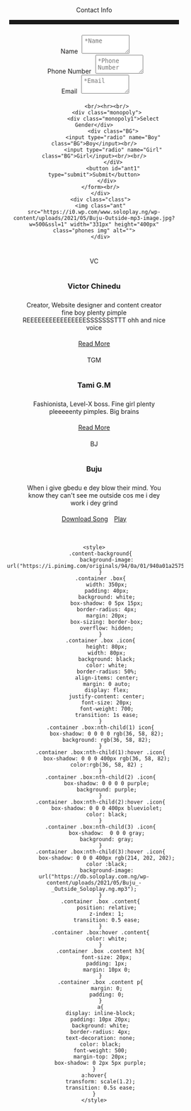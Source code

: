 
<!DOCTYPE html>
<html>
    <head>
        <meta charset="UTF-8">
        <meta name="viewport" content="width=device-width, initial-scale=1.0">
    </head>
    <body>
        <div class="cheese">
            <div class="cheese1">Contact Info<hr></div>
            <form action="#" target="_blank">
            <label for="Name">Name</label>
            <textarea id="ant" cols="10px" rows="2px" placeholder="*Name" required></textarea><br/>
            <label for="Phone Number">Phone Number</label>
            <textarea id="ant" cols="10px" rows="2px" placeholder="*Phone Number" required></textarea><br/>
            <label for="Email">Email</label>
            <textarea id="ant" cols="10px" rows="2px" placeholder="*Email" required></textarea><br/>
            
            <br/><hr><br/>
            <div class="monopoly">
                <div class="monopoly1">Select Gender</div>
                <div class="BG">
                <input type="radio" name="Boy" class="BG">Boy</input><br/>
                <input type="radio" name="Girl" class="BG">Girl</input><br/><br/>
                </diV>
                <button id="ant1" type="submit">Submit</button>
            </div>
        </form><br/>
        </div>
        <div class="class">
        <img class="ant" src="https://i0.wp.com/www.soloplay.ng/wp-content/uploads/2021/05/Buju-Outside-mp3-image.jpg?w=500&ssl=1" width="331px" height="400px" class="phones img" alt="">
        </div>

<div class="content-background">
        <div class="container">
            <div class="box">
                <div class="icon">VC</div>
                <div class="content">
                    <h3>Victor Chinedu</h3>
                    <p>Creator, Website designer and content creator fine boy plenty pimple REEEEEEEEEEEEEEEESSSSSSSTTT ohh and nice voice</p>
                    <a href="#">Read More</a>
                </div>
            </div>
            <div class="box">
            <div class="icon" id="icon1">TGM</div>
                <div class="content">
                    <h3>Tami G.M</h3>
                    <p>Fashionista, Level-X boss. Fine girl plenty pleeeeenty pimples. Big brains</p>
                    <a href="#">Read More</a>
                </div>
            </div>
            <div class="box">
            <div class="icon" id="icon2">BJ</div>
                <div class="content">
                    <h3>Buju</h3>
                    <p>When i give gbedu e dey blow their mind. You know they can't see me outside cos me i dey work i dey grind</p>
                    <a href="https://db.soloplay.com.ng/wp-content/uploads/2021/05/Buju_-_Outside_Soloplay.ng.mp3">Download Song</a>
                    <a href="bjreadmore.html" target="_blank">Play</a>
                </div>
            </div>
        </div>
        </div>
    </div>
    </body>

    <style>
        .content-background{
            background-image: url("https://i.pinimg.com/originals/94/0a/01/940a01a2575d4675343e8d10b62c9c09.jpg");
        }
        .container .box{
            width: 350px;
            padding: 40px;
            background: white;
            box-shadow: 0 5px 15px;
            border-radius: 4px;
            margin: 20px;
            box-sizing: border-box;
            overflow: hidden;
        }
        .container .box .icon{
            height: 80px;
            width: 80px;
            background: black;
            color: white;
            border-radius: 50%;
            align-items: center;
            margin: 0 auto;
            display: flex;
            justify-content: center;
            font-size: 20px;
            font-weight: 700;
            transition: 1s ease;
        }
        .container .box:nth-child(1) icon{
            box-shadow: 0 0 0 0 rgb(36, 58, 82);
            background: rgb(36, 58, 82);
        }
        .container .box:nth-child(1):hover .icon{
            box-shadow: 0 0 0 400px rgb(36, 58, 82);
            color:rgb(36, 58, 82) ;
        }
        .container .box:nth-child(2) .icon{
            box-shadow: 0 0 0 0 purple;
            background: purple;
        }
        .container .box:nth-child(2):hover .icon{
            box-shadow: 0 0 0 400px blueviolet;
            color: black;
        }
        .container .box:nth-child(3) .icon{
            box-shadow:  0 0 0 gray;
            background: gray;
        }
        .container .box:nth-child(3):hover .icon{
            box-shadow: 0 0 0 400px rgb(214, 202, 202);
            color :black;
            background-image: url("https://db.soloplay.com.ng/wp-content/uploads/2021/05/Buju_-_Outside_Soloplay.ng.mp3");
        }
        .container .box .content{
            position: relative;
            z-index: 1;
            transition: 0.5 ease;
        }
        .container .box:hover .content{
            color: white;
        }
        .container .box .content h3{
            font-size: 20px;
            padding: 1px;
            margin: 10px 0;
        }
        .container .box .content p{
            margin: 0;
            padding: 0;
        }
        a{
        display: inline-block;
        padding: 10px 20px;
        background: white;
        border-radius: 4px;
        text-decoration: none;
        color: black;
        font-weight: 500;
        margin-top: 20px;
        box-shadow: 0 2px 5px purple;
    }
    a:hover{
        transform: scale(1.2);
        transition: 0.5s ease;
    }
    </style>




<style>
    *{
        margin: 0;
        box-sizing: border-box;
        list-style: none;
        padding: 5px;
    }
    body{
        background-image: url("https://media.istockphoto.com/photos/colored-pencils-on-the-yellow-background-picture-id1300156236?b=1&k=20&m=1300156236&s=170667a&w=0&h=O7J-QuMHs9ftRwpoFhHx5B7owqz2jZNqIAxmfEUuB2E=");
        color:inherit;
        text-align: center;
        background-attachment: fixed;
        animation-name: blackandwhite;
        animation-iteration-count: infinite;
        animation-duration: 120s;
        transition: 5s ease-in-out;
    }
    @keyframes blackandwhit {
    20%{background-image: url("https://www.hdwallpaper.nu/wp-content/uploads/2015/04/1931556.jpg");}
    30%{background-image: url("https://media.istockphoto.com/photos/colored-pencils-on-the-yellow-background-picture-id1300156236?b=1&k=20&m=1300156236&s=170667a&w=0&h=O7J-QuMHs9ftRwpoFhHx5B7owqz2jZNqIAxmfEUuB2E=")
    50%{background-image: url("https://wallpapertag.com/wallpaper/full/1/c/9/143774-amazing-black-and-white-striped-background-1920x1252-windows-10.jpg");}
    70%{background-image: url("https://cdn.wallpapersafari.com/93/28/HTtv2W.jpg");}
    90%{background-image: url("https://th.bing.com/th/id/R.23beef9de2bc25fa77928a87c3fc9d8c?rik=7abe4MO5GOrGnA&riu=http%3a%2f%2fcdn.wallpapersafari.com%2f76%2f58%2fE2ol6A.jpg&ehk=bOEPRK5EQRkcrZetuCEmEfaRp1pIvZEbjFrDnkmOFi0%3d&risl=&pid=ImgRaw&r=0");}
    }

    .cheese{
        border:1px solid inherit ;
        border-radius: 10px;
        width: 100%;
    }
    .cheese1{
        text-transform: capitalize;
        font-size: 35px;
        font-weight:900 ;
    }
    label{
        font-family: 'Courier New', Courier, monospace;
        float: left;
        padding: 16px;
    }
    #ant{
        width: 100%;
        border-radius: 10px;
        padding: 5px;
    }
    #ant1{
        color: red;
        border-radius: 10px;
        cursor: pointer;
    }
    .monopoly1{
        text-transform: capitalize;
        font-size: 35px;
        font-weight:900 ;
    }
    .BG{
        font-weight: 200;
        font-size: 20px;
        margin: 2px;
        padding: 16px;
    }
    hr{
        padding: 0px;
    }
    @media only screen and (orientation:landscape){
        body{
            padding: 5px;
        }
        .cheese{
            width: 20%;
            text-align: center;
        }
        .ant{
            margin-top: -35%;
            float: right;
            margin-right: 10%;
            border-radius: 70%;
        }
        .container{
        display: flex;
        flex-wrap: wrap;
        justify-content: space-between;
    }
    @media only screen and (max-width:800px){
        .ant{
                float:right;
                width: 400px;
                height: 450px;
                margin-right: -30%;
                margin-top: -80%;
                background-attachment: fixed;
            }
        body{
            padding: 5px;
        }
        .cheese{
            width: 40%;
            text-align: center;
        }
        .container{
        display: flex;
        flex-wrap: wrap;
        justify-content: space-between;
        }
        .container .box{
            width: 200px;
            padding: 5px;
            background: white;
            box-shadow: 0 5px 15px;
            border-radius: 4px;
            box-sizing: border-box;
        }
        .content-background{
            align-items: center;
            width: 150%;
        }
        @media only screen and (max-width:700px){
        .ant{
                float:right;
                width: 400px;
                height: 450px;
                margin-right: -30%;
                margin-top: -80%;
                background-attachment: fixed;
            }
        body{
            padding: 5px;
        }
        .cheese{
            width: 40%;
            text-align: center;
        }
        .container{
        display: flex;
        flex-wrap: wrap;
        justify-content: space-between;
        }
        .container .box{
            width: 200px;
            padding: 5px;
            background: white;
            box-shadow: 0 5px 15px;
            border-radius: 4px;
            box-sizing: border-box;
        }
        .content-background{
            align-items: center;
            width: 150%;
        }
        @media only screen and (max-width:600px){
        .ant{
                float:right;
                width: 400px;
                height: 450px;
                margin-right: -30%;
                margin-top: -80%;
                background-attachment: fixed;
            }
        body{
            padding: 5px;
        }
        .cheese{
            width: 40%;
            text-align: center;
        }
        .container{
        display: flex;
        flex-wrap: wrap;
        justify-content: space-between;
        }
        .container .box{
            width: 200px;
            padding: 5px;
            background: white;
            box-shadow: 0 5px 15px;
            border-radius: 4px;
            box-sizing: border-box;
        }
        .content-background{
            align-items: center;
            width: 150%;
        }
        @media only screen and (max-width:500px){
        .ant{
                float:right;
                width: 400px;
                height: 450px;
                margin-right: -30%;
                margin-top: -80%;
                background-attachment: fixed;
            }
        body{
            padding: 5px;
        }
        .cheese{
            width: 40%;
            text-align: center;
        }
        .container{
        display: flex;
        flex-wrap: wrap;
        justify-content: space-between;
        }
        .container .box{
            width: 200px;
            padding: 5px;
            background: white;
            box-shadow: 0 5px 15px;
            border-radius: 4px;
            box-sizing: border-box;
        }
        .content-background{
            align-items: center;
            width: 150%;
        }
        @media only screen and (max-width:1000px){
        .ant{
                float:right;
                width: 400px;
                height: 450px;
                margin-right: -30%;
                margin-top: -80%;
                background-attachment: fixed;
            }
        body{
            padding: 5px;
        }
        .cheese{
            width: 40%;
            text-align: center;
        }
        .container{
        display: flex;
        flex-wrap: wrap;
        justify-content: space-between;
        }
        .container .box{
            width: 200px;
            padding: 5px;
            background: white;
            box-shadow: 0 5px 15px;
            border-radius: 4px;
            box-sizing: border-box;
        }
        .content-background{
            align-items: center;
            width: 150%;
        }
        @media only screen and (max-width:900px){
        .ant{
                float:right;
                width: 400px;
                height: 450px;
                margin-right: -30%;
                margin-top: -80%;
                background-attachment: fixed;
            }
        body{
            padding: 5px;
        }
        .cheese{
            width: 40%;
            text-align: center;
        }
        .container{
        display: flex;
        flex-wrap: wrap;
        justify-content: space-between;
        }
        .container .box{
            width: 200px;
            padding: 5px;
            background: white;
            box-shadow: 0 5px 15px;
            border-radius: 4px;
            box-sizing: border-box;
        }
        .content-background{
            align-items: center;
            width: 150%;
        }
</style>

</html>
